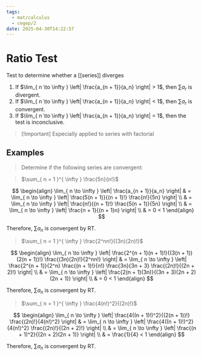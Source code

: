 ```yaml
---
tags:
  - mat/calculus
  - cegep/2
date: 2025-04-30T14:22:57
---
```


# Ratio Test

Test to determine whether a [[series]] diverges

1. If $\lim_{ n \to \infty } \left| \frac{a_{n + 1}}{a_n} \right| > 1$, then $\sum a_r$ is divergent.
2. If $\lim_{ n \to \infty } \left| \frac{a_{n + 1}}{a_n} \right| < 1$, then $\sum a_r$ is convergent.
3. If $\lim_{ n \to \infty } \left| \frac{a_{n + 1}}{a_n} \right| = 1$, then the test is inconclusive.

> [!important] Especially applied to series with factorial

## Examples

> Determine if the following series are convergent:

> $\sum_{ n = 1 }^{ \infty } \frac{5n}{n!}$

$$
\begin{align}
\lim_{ n \to \infty } \left| \frac{a_{n + 1}}{a_n} \right| & = \lim_{ n \to \infty } \left| \frac{5(n + 1)}{(n + 1)!} \frac{n!}{5n} \right| \\
 & = \lim_{ n \to \infty } \left| \frac{n!}{(n + 1)!} \frac{5(n + 1)}{5n} \right| \\
 & = \lim_{ n \to \infty } \left| \frac{n + 1}{(n + 1)n} \right| \\
 & = 0 < 1
\end{align}
$$

Therefore, $\sum a_n$ is convergent by RT.

> $\sum_{ n = 1 }^{ \infty } \frac{2^nn!}{(3n)(2n)!}$

$$
\begin{align}
\lim_{ n \to \infty } \left| \frac{2^{n + 1}(n + 1)!}{(3(n + 1))(2(n + 1))!} \frac{(3n)(2n)!}{2^nn!} \right| & = \lim_{ n \to \infty } \left| \frac{2^{n + 1}}{2^n} \frac{(n + 1)!}{n!} \frac{3n}{3n + 3} \frac{(2n)!}{(2n + 2)!} \right| \\
 & = \lim_{ n \to \infty } \left| \frac{2(n + 1)(3n)}{(3n + 3)(2n + 2)(2n + 1)} \right| \\
 & = 0 < 1
\end{align}
$$

Therefore, $\sum a_n$ is convergent by RT.

> $\sum_{ n = 1 }^{ \infty } \frac{4(n!)^2}{(2n)!}$

$$
\begin{align}
\lim_{ n \to \infty } \left| \frac{4((n + 1)!)^2}{(2(n + 1))!} \frac{(2n)!}{4(n!)^2} \right| & = \lim_{ n \to \infty } \left| \frac{4((n + 1)!)^2}{4(n!)^2} \frac{(2n)!}{(2n + 2)!} \right| \\
 & = \lim_{ n \to \infty } \left| \frac{(n + 1)^2}{(2n + 2)(2n + 1)} \right| \\
 & = \frac{1}{4} < 1
\end{align}
$$

Therefore, $\sum a_n$ is convergent by RT.
